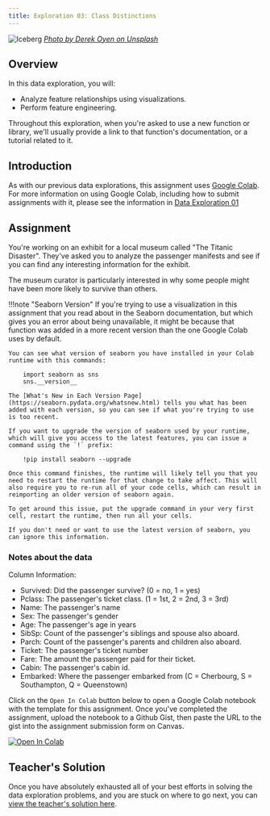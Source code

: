 ```yaml
---
title: Exploration 03: Class Distinctions
---
```


![Iceberg]({{URLROOT}}/shared/img/iceberg.jpg)
*[Photo by Derek Oyen on Unsplash](https://unsplash.com/photos/4ReskwNsh68)*

## Overview

In this data exploration, you will:

* Analyze feature relationships using visualizations.
* Perform feature engineering.

Throughout this exploration, when you're asked to use a new function or library, we'll usually provide a link to that function's documentation, or a tutorial related to it.

## Introduction

As with our previous data explorations, this assignment uses [Google Colab](http://colab.research.google.com). For more information on using Google Colab, including how to submit assignments with it, please see the information in [Data Exploration 01](./exploration-01.html) 

## Assignment

You're working on an exhibit for a local museum called "The Titanic Disaster". They've asked you to analyze the passenger manifests and see if you can find any interesting information for the exhibit. 

The museum curator is particularly interested in why some people might have been more likely to survive than others.

!!!note "Seaborn Version"
	If you're trying to use a visualization in this assignment that you read about in the Seaborn documentation, but which gives you an error about being unavailable, it might be because that function was added in a more recent version than the one Google Colab uses by default.

	You can see what version of seaborn you have installed in your Colab runtime with this commands:

		import seaborn as sns
		sns.__version__

	The [What's New in Each Version Page](https://seaborn.pydata.org/whatsnew.html) tells you what has been added with each version, so you can see if what you're trying to use is too recent.

	If you want to upgrade the version of seaborn used by your runtime, which will give you access to the latest features, you can issue a command using the `!` prefix:

		!pip install seaborn --upgrade

	Once this command finishes, the runtime will likely tell you that you need to restart the runtime for that change to take affect. This will also require you to re-run all of your code cells, which can result in reimporting an older version of seaborn again. 

	To get around this issue, put the upgrade command in your very first cell, restart the runtime, then run all your cells. 

	If you don't need or want to use the latest version of seaborn, you can ignore this information.

### Notes about the data

Column Information:

* Survived: Did the passenger survive? (0 = no, 1 = yes)
* Pclass: The passenger's ticket class. (1 = 1st, 2 = 2nd, 3 = 3rd)
* Name: The passenger's name
* Sex: The passenger's gender
* Age: The passenger's age in years
* SibSp: Count of the passenger's siblings and spouse also aboard.
* Parch: Count of the passenger's parents and children also aboard.
* Ticket: The passenger's ticket number
* Fare: The amount the passenger paid for their ticket.
* Cabin: The passenger's cabin id.
* Embarked: Where the passenger embarked from (C = Cherbourg, S = Southampton, Q = Queenstown)

Click on the `Open In Colab` button below to open a Google Colab notebook with the template for this assignment. Once you've completed the assignment, upload the notebook to a Github Gist, then paste the URL to the gist into the assignment submission form on Canvas. 

[![Open In Colab](https://colab.research.google.com/assets/colab-badge.svg)](https://colab.research.google.com/github/byui-cse/cse450-course/blob/master/notebooks/Exploration_03.ipynb)

## Teacher's Solution

Once you have absolutely exhausted all of your best efforts in solving the data exploration problems, and you are stuck on where to go next, you can [view the teacher's solution here](https://github.com/byui-cse/cse450-course/blob/master/notebooks/Exploration_03_Solved.ipynb).
